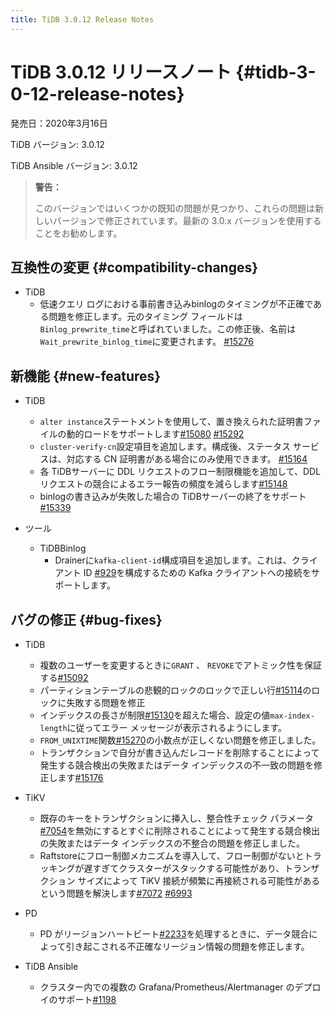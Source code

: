 ```yaml
---
title: TiDB 3.0.12 Release Notes
---
```


# TiDB 3.0.12 リリースノート {#tidb-3-0-12-release-notes}

発売日：2020年3月16日

TiDB バージョン: 3.0.12

TiDB Ansible バージョン: 3.0.12

> **警告：**
>
> このバージョンではいくつかの既知の問題が見つかり、これらの問題は新しいバージョンで修正されています。最新の 3.0.x バージョンを使用することをお勧めします。

## 互換性の変更 {#compatibility-changes}

-   TiDB
    -   低速クエリ ログにおける事前書き込みbinlogのタイミングが不正確である問題を修正します。元のタイミング フィールドは`Binlog_prewrite_time`と呼ばれていました。この修正後、名前は`Wait_prewrite_binlog_time`に変更されます。 [<a href="https://github.com/pingcap/tidb/pull/15276">#15276</a>](https://github.com/pingcap/tidb/pull/15276)

## 新機能 {#new-features}

-   TiDB
    -   `alter instance`ステートメントを使用して、置き換えられた証明書ファイルの動的ロードをサポートします[<a href="https://github.com/pingcap/tidb/pull/15080">#15080</a>](https://github.com/pingcap/tidb/pull/15080) [<a href="https://github.com/pingcap/tidb/pull/15292">#15292</a>](https://github.com/pingcap/tidb/pull/15292)
    -   `cluster-verify-cn`設定項目を追加します。構成後、ステータス サービスは、対応する CN 証明書がある場合にのみ使用できます。 [<a href="https://github.com/pingcap/tidb/pull/15164">#15164</a>](https://github.com/pingcap/tidb/pull/15164)
    -   各 TiDBサーバーに DDL リクエストのフロー制限機能を追加して、DDL リクエストの競合によるエラー報告の頻度を減らします[<a href="https://github.com/pingcap/tidb/pull/15148">#15148</a>](https://github.com/pingcap/tidb/pull/15148)
    -   binlogの書き込みが失敗した場合の TiDBサーバーの終了をサポート[<a href="https://github.com/pingcap/tidb/pull/15339">#15339</a>](https://github.com/pingcap/tidb/pull/15339)

-   ツール
    -   TiDBBinlog
        -   Drainerに`kafka-client-id`構成項目を追加します。これは、クライアント ID [<a href="https://github.com/pingcap/tidb-binlog/pull/929">#929</a>](https://github.com/pingcap/tidb-binlog/pull/929)を構成するための Kafka クライアントへの接続をサポートします。

## バグの修正 {#bug-fixes}

-   TiDB
    -   複数のユーザーを変更するときに`GRANT` 、 `REVOKE`でアトミック性を保証する[<a href="https://github.com/pingcap/tidb/pull/15092">#15092</a>](https://github.com/pingcap/tidb/pull/15092)
    -   パーティションテーブルの悲観的ロックのロックで正しい行[<a href="https://github.com/pingcap/tidb/pull/15114">#15114</a>](https://github.com/pingcap/tidb/pull/15114)のロックに失敗する問題を修正
    -   インデックスの長さが制限[<a href="https://github.com/pingcap/tidb/pull/15130">#15130</a>](https://github.com/pingcap/tidb/pull/15130)を超えた場合、設定の値`max-index-length`に従ってエラー メッセージが表示されるようにします。
    -   `FROM_UNIXTIME`関数[<a href="https://github.com/pingcap/tidb/pull/15270">#15270</a>](https://github.com/pingcap/tidb/pull/15270)の小数点が正しくない問題を修正しました。
    -   トランザクションで自分が書き込んだレコードを削除することによって発生する競合検出の失敗またはデータ インデックスの不一致の問題を修正します[<a href="https://github.com/pingcap/tidb/pull/15176">#15176</a>](https://github.com/pingcap/tidb/pull/15176)

-   TiKV
    -   既存のキーをトランザクションに挿入し、整合性チェック パラメータ[<a href="https://github.com/tikv/tikv/pull/7054">#7054</a>](https://github.com/tikv/tikv/pull/7054)を無効にするとすぐに削除されることによって発生する競合検出の失敗またはデータ インデックスの不整合の問題を修正しました。
    -   Raftstoreにフロー制御メカニズムを導入して、フロー制御がないとトラッキングが遅すぎてクラスターがスタックする可能性があり、トランザクション サイズによって TiKV 接続が頻繁に再接続される可能性があるという問題を解決します[<a href="https://github.com/tikv/tikv/pull/7072">#7072</a>](https://github.com/tikv/tikv/pull/7072) [<a href="https://github.com/tikv/tikv/pull/6993">#6993</a>](https://github.com/tikv/tikv/pull/6993)

-   PD
    -   PD がリージョンハートビート[<a href="https://github.com/pingcap/pd/pull/2233">#2233</a>](https://github.com/pingcap/pd/pull/2233)を処理するときに、データ競合によって引き起こされる不正確なリージョン情報の問題を修正します。

-   TiDB Ansible
    -   クラスター内での複数の Grafana/Prometheus/Alertmanager のデプロイのサポート[<a href="https://github.com/pingcap/tidb-ansible/pull/1198">#1198</a>](https://github.com/pingcap/tidb-ansible/pull/1198)
